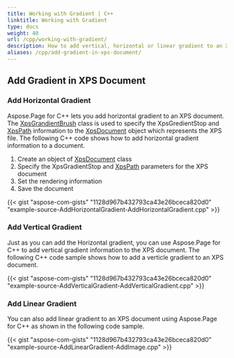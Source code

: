 ```yaml
---
title: Working with Gradient | C++
linktitle: Working with Gradient
type: docs
weight: 40
url: /cpp/working-with-gradient/
description: How to add vertical, horizontal or linear gradient to an XPS file is a question answered by Aspose.Page API solution.  See how to use the functionality in C++
aliases: /cpp/add-gradient-in-xps-document/
---
```

## **Add Gradient in XPS Document**
### **Add Horizontal Gradient**
Aspose.Page for C++ lets you add horizontal gradient to an XPS document. The [XpsGrandientBrush](https://apireference.aspose.com/page/cpp/class/aspose.page.x_p_s.xps_model.xps_gradient_brush/) class is used to specify the XpsGredientStop and [XpsPath](https://apireference.aspose.com/page/cpp/class/aspose.page.x_p_s.xps_model.xps_path) information to the [XpsDocument](https://apireference.aspose.com/page/cpp/class/aspose.page.x_p_s.xps_document) object which represents the XPS file. The following C++ code shows how to add horizontal gradient information to a document.

1. Create an object of [XpsDocument](https://apireference.aspose.com/page/cpp/class/aspose.page.x_p_s.xps_document) class
1. Specify the XpsGradientStop and [XpsPath](https://apireference.aspose.com/page/cpp/class/aspose.page.x_p_s.xps_model.xps_path) parameters for the XPS document
1. Set the rendering information
1. Save the document


{{< gist "aspose-com-gists" "1128d967b432793ca43e26bceca820d0" "example-source-AddHorizontalGradient-AddHorizontalGradient.cpp" >}}
### **Add Vertical Gradient**
Just as you can add the Horizontal gradient, you can use Aspose.Page for C++ to add vertical gradient information to the XPS document. The following C++ code sample shows how to add a verticle gradient to an XPS document.


{{< gist "aspose-com-gists" "1128d967b432793ca43e26bceca820d0" "example-source-AddVerticalGradient-AddVerticalGradient.cpp" >}}
### **Add Linear Gradient**
You can also add linear gradient to an XPS document using Aspose.Page for C++ as shown in the following code sample.


{{< gist "aspose-com-gists" "1128d967b432793ca43e26bceca820d0" "example-source-AddLinearGradient-AddImage.cpp" >}}



